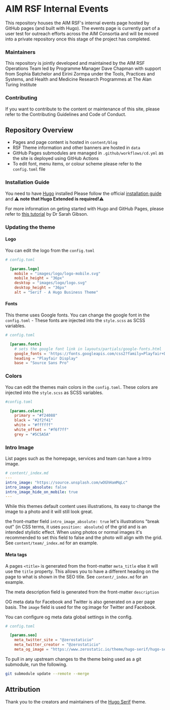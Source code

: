 # AIM RSF Internal Events

This repository houses the AIM RSF's internal events page hosted by GitHub pages (and built with Hugo). The events page is currently part of a user test for outreach efforts across the AIM Consortia and will be moved into a private repository once this stage of the project has completed.

### **Maintainers**

This repository is jointly developed and maintained by the AIM RSF Operations Team led by Programme Manager Dave Chapman with support from Sophia Batchelor and Eirini Zormpa under the Tools, Practices and Systems, and Health and Medicine Research Programmes at The Alan Turing Institute

### Contributing

If you want to contribute to the content or maintenance of this site, please refer to the Contributing Guidelines and Code of Conduct.


## Repository Overview

* Pages and page content is hosted in `content/blog`
* RSF Theme information and other banners are hosted in `data`
* GitHub Pages submodules are managed in `.github/workflows/cd.yml` as the site is deployed using GitHub Actions
* To edit font, menu items, or colour scheme please refer to the `config.toml` file

### Installation Guide

You need to have [Hugo](https://gohugo.io/) installed Please follow the official [installation guide](https://gohugo.io/getting-started/installing/) and ⚠️  **note that Hugo Extended is required!**⚠️  

For more information on geting started with Hugo and GitHub Pages, please refer to [this tutorial](https://hackmd.io/@sgibson91/BlogSitesHugoGitHubPages) by Dr Sarah Gibson. 

### Updating the theme

#### Logo

You can edit the logo from the `config.toml`

```toml
# config.toml

  [params.logo]
    mobile = "images/logo/logo-mobile.svg"
    mobile_height = "36px"
    desktop = "images/logo/logo.svg"
    desktop_height = "36px"
    alt = "Serif - A Hugo Business Theme"
```

#### Fonts

This theme uses Google fonts. You can change the google font in the `config.toml` - These fonts are injected into the `style.scss` as SCSS variables.

```toml
# config.toml

  [params.fonts]
    # sets the google font link in layouts/partials/google-fonts.html
    google_fonts = 'https://fonts.googleapis.com/css2?family=Playfair+Display:wght@600&family=Source+Sans+Pro:wght@400;700&display=swap'
    heading = "Playfair Display"
    base = "Source Sans Pro"
```

### Colors

You can edit the themes main colors in the `config.toml`. These colors are injected into the `style.scss` as SCSS variables.

```toml
#config.toml

  [params.colors]
    primary = "#f24088"
    black = "#2f2f41"
    white = "#ffffff"
    white_offset = "#f6f7ff"
    grey = "#5C5A5A"
```

### Intro Image

List pages such as the homepage, services and team can have a Intro image.

```yaml
# content/_index.md
---
intro_image: "https://source.unsplash.com/wOGhHamMqLc"
intro_image_absolute: false
intro_image_hide_on_mobile: true
---
```

While this themes default content uses illustrations, its easy to change the image to a photo and it will still look great.

the front-matter field `intro_image_absolute: true` let's illustrations "break out" (in CSS terms, it uses `position: absolute`)
 of the grid and is an intended stylistic effect. When using photos or
normal images it's recommended to set this field to false and the photo
will align with the grid. See `content/team/_index.md` for an example.

#### Meta tags

A pages `<title>` is generated from the front-matter `meta_title` else it will use the `title` property. This allows you to have a different heading on the page to what is shown in the SEO title. See `content/_index.md` for an example.

The meta description field is generated from the front-matter `description`

OG meta data for Facebook and Twitter is also generated on a per page basis. The `image` field is used for the og:image for Twitter and Facebook.

You can configure og meta data global settings in the config.

```toml
# config.toml

  [params.seo]
    meta_twitter_site = "@zerostaticio"
    meta_twitter_creator = "@zerostaticio"
    meta_og_image = "https://www.zerostatic.io/theme/hugo-serif/hugo-serif-screenshot.pn
```

To pull in any upstream changes to the theme being used as a git submodule, run the following.

```bash
git submodule update --remote --merge
```

## Attribution

Thank you to the creators and maintainers of the [Hugo Serif](https://github.com/zerostaticthemes/hugo-serif-theme) theme.
